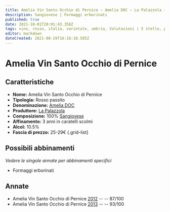```yaml
---
title: Amelia Vin Santo Occhio di Pernice – Amelia DOC – La Palazzola – Umbria (IT) – 25-29€ – 5★
description: Sangiovese | Formaggi erborinati 
published: true
date: 2021-10-01T20:01:43.358Z
tags: vino, rosso, italia, varietale, umbria, Valutazioni | 5 stelle, passito, Vitigni | Sangiovese,  Formaggi erborinati, Prezzi | 25-29€
editor: markdown
dateCreated: 2021-08-29T16:16:10.505Z
---
```


# Amelia Vin Santo Occhio di Pernice

## Caratteristiche
- **Nome:** Amelia Vin Santo Occhio di Pernice
- **Tipologia:** Rosso passito
- **Denominazione:** [Amelia DOC](/denominazioni/Italia/Umbria/DOC/Amelia) 
- **Produttore:** [La Palazzola](/produttori/Italia/Umbria/La-Palazzola) 
- **Composizione:** 100% [Sangiovese](/Italia/bacca-nera/sangiovese)
- **Affinamento:** 3 anni in caratelli scolmi 
- **Alcol:** 10.5%
- **Fascia di prezzo:** 25-29€
{.grid-list}


## Possibili abbinamenti
*Vedere le singole annate per abbinamenti specifici*

- Formaggi erborinati


## Annate
- Amelia Vin Santo Occhio di Pernice [2012](vini/Italia/Umbria/La-Palazzola/Amelia-Vin-Santo-Occhio-di-Pernice/2012) -- <span class="star-3"></span> -- 87/100
- Amelia Vin Santo Occhio di Pernice [2013](vini/Italia/Umbria/La-Palazzola/Amelia-Vin-Santo-Occhio-di-Pernice/2013) -- <span class="star-5"></span> -- 93/100